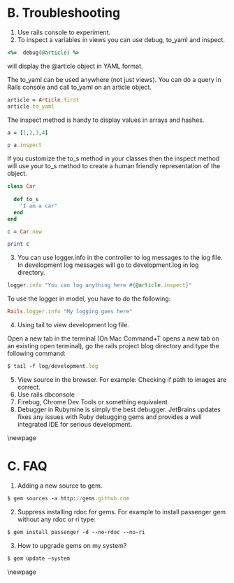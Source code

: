 #  B. Troubleshooting #

1. Use rails console to experiment.
2. To inspect a variables in views you can use debug, to_yaml and inspect.

```ruby
<%=  debug(@article) %>
```

will display the @article object in YAML format.

The to_yaml can be used anywhere (not just views). You can do a query in Rails console and call to_yaml on an article object.

```ruby
article = Article.first
article.to_yaml
```

The inspect method is handy to display values in arrays and hashes. 

```ruby
a = [1,2,3,4]

p a.inspect
```

If you customize the to_s method in your classes then the inspect method will use your to_s method to create a human friendly representation of the object.

```ruby
class Car
  
  def to_s
    "I am a car"
  end
end

c = Car.new

print c
```


3. You can use logger.info in the controller to log messages to the log file. In development log messages will go to development.log in log directory.

```ruby
logger.info "You can log anything here #{@article.inspect}"
```

To use the logger in model, you have to do the following:

```ruby
Rails.logger.info "My logging goes here"
```

4. Using tail to view development log file.

Open a new tab in the terminal (On Mac Command+T opens a new tab on an existing open terminal), go the rails project blog directory and type the following command:

```ruby
$ tail -f log/development.log
```

5. View source in the browser. For example: Checking if path to images are correct. 
6. Use rails dbconsole
7. Firebug, Chrome Dev Tools or something equivalent
8. Debugger in Rubymine is simply the best debugger. JetBrains updates fixes any issues with Ruby debugging gems and provides a well integrated IDE for serious development.

\newpage

# C. FAQ #

1. Adding a new source to gem.

```ruby
$ gem sources -a http://gems.github.com
```

2. Suppress installing rdoc for gems. For example to install passenger gem without any rdoc or ri type:
	
```ruby	
$ gem install passenger -d --no-rdoc --no-ri
```

3. How to upgrade gems on my system?

```ruby
$ gem update —system
```

\newpage

